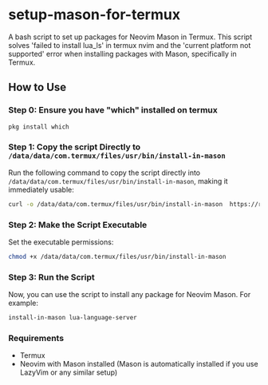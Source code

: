 # setup-mason-for-termux
A bash script to set up packages for Neovim Mason in Termux. This script solves 'failed to install lua_ls' in termux nvim and the 'current platform not supported' error when installing packages with Mason, specifically in Termux.

## How to Use

### Step 0: Ensure you have "which" installed on termux
```bash
pkg install which
```

### Step 1: Copy the script Directly to `/data/data/com.termux/files/usr/bin/install-in-mason`
Run the following command to copy the script directly into `/data/data/com.termux/files/usr/bin/install-in-mason`, making it immediately usable:

```bash
curl -o /data/data/com.termux/files/usr/bin/install-in-mason  https://raw.githubusercontent.com/Amirulmuuminin/setup-mason-for-termux/main/install-in-mason
```

### Step 2: Make the Script Executable
Set the executable permissions:

```bash
chmod +x /data/data/com.termux/files/usr/bin/install-in-mason
```

### Step 3: Run the Script
Now, you can use the script to install any package for Neovim Mason. For example:

```bash
install-in-mason lua-language-server
```

### Requirements
- Termux
- Neovim with Mason installed (Mason is automatically installed if you use LazyVim or any similar setup)

